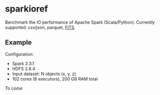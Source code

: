 # sparkioref

Benchmark the IO performance of Apache Spark (Scala/Python).
Currently supported: csv/json, parquet, [FITS](https://github.com/astrolabsoftware/spark-fits).

## Example

Configuration:
- Spark 2.3.1
- HDFS 2.8.4
- Input dataset: N objects (x, y, z)
- 102 cores (6 executors), 200 GB RAM total

_To come_
